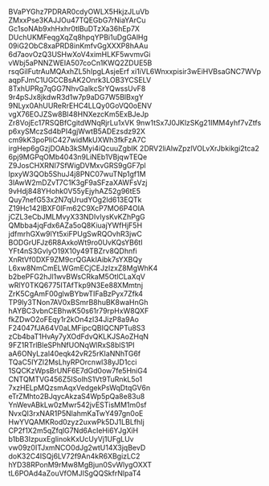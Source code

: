 BVaPYGhz7PDRAR0cdyOWLX5HkjzJLuVb
ZMxxPse3KAJJOu47TQEGbG7rNiaYArCu
Gc1soNAb9xhHxhr0tlBuDTzXa36hEp7X
DUchUKMFeqgXqZq8hpqYPBi1uDgGAlHg
09iG2ObC8xaPRD8inKmfvGgXXXP8hAAu
6d7aovOzQ3USHwXoV4ximHLKF5wvmvGi
vWbj5aPNNZWEIA507coCn1KWQ2ZDUE5B
rsqGiIFutrAuMQAxhZL5hIpgLAsjeErf
xi1iVL6Wnxxpisir3wEiHVBsaGNC7WVp
aqpFJmC1UGCCBsAK2Onrk3LOB3YCSELV
8TxhUPRg7qGG7NhvGalkcSrYQwssUvF8
9r4pSJx8jkdwR3d1w7p9aDG7W5BlBxgY
9NLyx0AhUUReRrEHC4LLQy0GoVQ0oENV
vgX76EOJZSw8BI48HNXezcKm5ExBJeJp
Zr8VojEc17RSQBfCgitdWNqRjrLu1xVK
9nw1tSx7J0JKlzSKg21IMM4yhf7vZtfs
p6xySMczSd4bPI4gjWwtB5ADEzsdz92X
cm9kK3poPIiC427widMkUXWh3fkFzA7C
irgHep6gGzjDOAb3kSMyi4iQcuuZgbIK
2DRV2liAlwZpzlVOLvXrJbkikgi2tca2
6pj9MGPqOMb4043n9LiNEb1VBjqwTEQe
Z9JosCHXRNI7SfWigDVMxvGRS9gGF7pl
IpxyW3QOb5ShuJ4j8PNC07wuTNp1gf1M
3lAwW2mDZvT7C1K3gF9aSFzaXAWFsVzj
9vHdj848YHohk0V55yEjyhAZ52g96tE5
Quy7nefG53x2N7qUrudYOg2ld613EQTk
Z19Hc142lBXF0IFm62C9XcP7MO6P4OIA
jCZL3eCbJMLMvyX33NDIvIysKvKZhPgG
QMbba4jqFdx6AZa5oQ8KiuajYWfHjF5H
jdfmrhGXw9lYt5xiFPUgSwRQOvhR3jwC
BODGrUFJz6R8AxkoWt9ro0UvKQsYB6tI
YFt4nS3GvlyO19X10y49TBZrv8QDhnfi
XnRtVf0DXF9ZM9crQGAkIAibk7sYXBQy
L6xw8NmCmELWGmECjCEJzIzxZ8MgWhK4
b2bePFG2hJl1wvBWsCRkaM5OtlCLaXqV
wRlY0TKQ6775ITAfTkp9N3Ee88XMmtnj
ZrK5CgAmF00glwBYbwTIFaBzPyx7Zfk4
TP9ly3TNon7AV0xBSmrB8huBK8waHnGh
hAYBC3vbnCEBhwK50s61r79rpHxW8QXF
fkZDwO2oFEqy1r2kOn4zI34JizP8a9Ao
F24047fJA64V0aLMFipcQBIQCNPTu8S3
zCb4baT1HvAy7yXOdFdvQKLKJSAoZHqN
9FZ1RTrlBleSPhNfUONqWlRxS8blS1PI
aA6ONyLzal40eqk42vR25rKIaNNhTG6f
TQaC5IYZl2MsLhyRPOrcnwl38yJD1cci
1SQCKzWpsBrUNF6E7dGd0ow7fe5HniG4
CNTQMTVG456Z5ISoIhS1Vt9TuRnkL5o1
7xzHELpMQzsmAqxVedgekPsWqDtqGV6n
eTrZMhto2BJqycAkzaS4Wp5pQa8e83u8
YnWevABkLw0zMwr542jvESTisMM1m0sf
NvxQI3rxNAR1P5NlahmKaTwY497gn0oE
HwYVQAMKRod0zyz2uxwPk5DJ1LBLfhIj
CP2f1X2m5qZfqlG7Nd6AcIeHi6YJgXiH
b1bB3IzpuxEglinokKxUcUyVj1UFgLUv
vw09z0ITJxmNCO0dJg2wtU14X3jqBevD
doK32C4ISQj6LV72f9An4kR6XBgizLC2
hYD38RPonM9rMw8MgBjun0SvWlygOXXT
tL6POAd4aZouVfOMJISgQQSkfrNlpaT4
